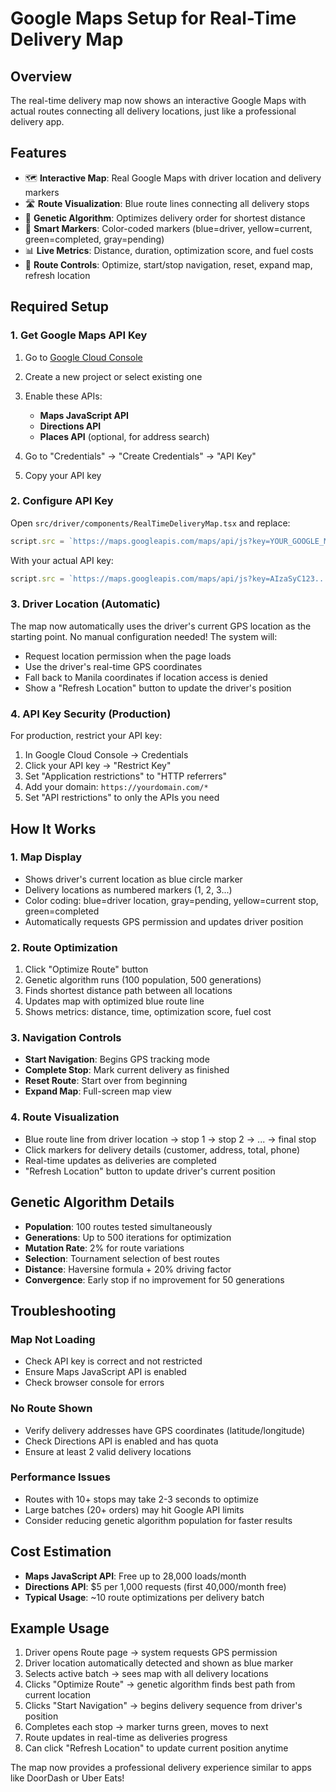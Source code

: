 # Google Maps Setup for Real-Time Delivery Map

## Overview
The real-time delivery map now shows an interactive Google Maps with actual routes connecting all delivery locations, just like a professional delivery app.

## Features
- 🗺️ **Interactive Map**: Real Google Maps with driver location and delivery markers
- 🛣️ **Route Visualization**: Blue route lines connecting all delivery stops
- 🎯 **Genetic Algorithm**: Optimizes delivery order for shortest distance
- 📍 **Smart Markers**: Color-coded markers (blue=driver, yellow=current, green=completed, gray=pending)
- 📊 **Live Metrics**: Distance, duration, optimization score, and fuel costs
- 🔄 **Route Controls**: Optimize, start/stop navigation, reset, expand map, refresh location

## Required Setup

### 1. Get Google Maps API Key
1. Go to [Google Cloud Console](https://console.cloud.google.com/)
2. Create a new project or select existing one
3. Enable these APIs:
   - **Maps JavaScript API**
   - **Directions API**
   - **Places API** (optional, for address search)

4. Go to "Credentials" → "Create Credentials" → "API Key"
5. Copy your API key

### 2. Configure API Key
Open `src/driver/components/RealTimeDeliveryMap.tsx` and replace:
```javascript
script.src = `https://maps.googleapis.com/maps/api/js?key=YOUR_GOOGLE_MAPS_API_KEY&libraries=geometry&callback=initGoogleMaps`;
```

With your actual API key:
```javascript
script.src = `https://maps.googleapis.com/maps/api/js?key=AIzaSyC123...YOUR_ACTUAL_KEY&libraries=geometry&callback=initGoogleMaps`;
```

### 3. Driver Location (Automatic)
The map now automatically uses the driver's current GPS location as the starting point. No manual configuration needed! The system will:
- Request location permission when the page loads
- Use the driver's real-time GPS coordinates
- Fall back to Manila coordinates if location access is denied
- Show a "Refresh Location" button to update the driver's position

### 4. API Key Security (Production)
For production, restrict your API key:
1. In Google Cloud Console → Credentials
2. Click your API key → "Restrict Key"
3. Set "Application restrictions" to "HTTP referrers"
4. Add your domain: `https://yourdomain.com/*`
5. Set "API restrictions" to only the APIs you need

## How It Works

### 1. Map Display
- Shows driver's current location as blue circle marker
- Delivery locations as numbered markers (1, 2, 3...)
- Color coding: blue=driver location, gray=pending, yellow=current stop, green=completed
- Automatically requests GPS permission and updates driver position

### 2. Route Optimization
1. Click "Optimize Route" button
2. Genetic algorithm runs (100 population, 500 generations)
3. Finds shortest distance path between all locations
4. Updates map with optimized blue route line
5. Shows metrics: distance, time, optimization score, fuel cost

### 3. Navigation Controls
- **Start Navigation**: Begins GPS tracking mode
- **Complete Stop**: Mark current delivery as finished
- **Reset Route**: Start over from beginning
- **Expand Map**: Full-screen map view

### 4. Route Visualization
- Blue route line from driver location → stop 1 → stop 2 → ... → final stop
- Click markers for delivery details (customer, address, total, phone)
- Real-time updates as deliveries are completed
- "Refresh Location" button to update driver's current position

## Genetic Algorithm Details
- **Population**: 100 routes tested simultaneously
- **Generations**: Up to 500 iterations for optimization
- **Mutation Rate**: 2% for route variations
- **Selection**: Tournament selection of best routes
- **Distance**: Haversine formula + 20% driving factor
- **Convergence**: Early stop if no improvement for 50 generations

## Troubleshooting

### Map Not Loading
- Check API key is correct and not restricted
- Ensure Maps JavaScript API is enabled
- Check browser console for errors

### No Route Shown  
- Verify delivery addresses have GPS coordinates (latitude/longitude)
- Check Directions API is enabled and has quota
- Ensure at least 2 valid delivery locations

### Performance Issues
- Routes with 10+ stops may take 2-3 seconds to optimize
- Large batches (20+ orders) may hit Google API limits
- Consider reducing genetic algorithm population for faster results

## Cost Estimation
- **Maps JavaScript API**: Free up to 28,000 loads/month
- **Directions API**: $5 per 1,000 requests (first 40,000/month free)
- **Typical Usage**: ~10 route optimizations per delivery batch

## Example Usage
1. Driver opens Route page → system requests GPS permission
2. Driver location automatically detected and shown as blue marker
3. Selects active batch → sees map with all delivery locations
4. Clicks "Optimize Route" → genetic algorithm finds best path from current location
5. Clicks "Start Navigation" → begins delivery sequence from driver's position
6. Completes each stop → marker turns green, moves to next
7. Route updates in real-time as deliveries progress
8. Can click "Refresh Location" to update current position anytime

The map now provides a professional delivery experience similar to apps like DoorDash or Uber Eats! 